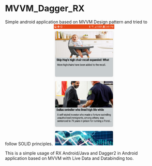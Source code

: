 # MVVM_Dagger_RX
Simple android application based on MVVM Design pattern and tried to follow SOLID principles.
<img src="screenshots/device-2018-12-08-154916.png" width="200" height="400">

This is a simple usage of RX Android/Java and Dagger2 in Android application based on MVVM with Live Data and Databinding too.
